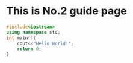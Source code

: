 # This is No.2 guide page

``` c++
#include<iostream>
using namespace std;
int main(){
    cout<<"Hello World!";
    return 0;
}
```
